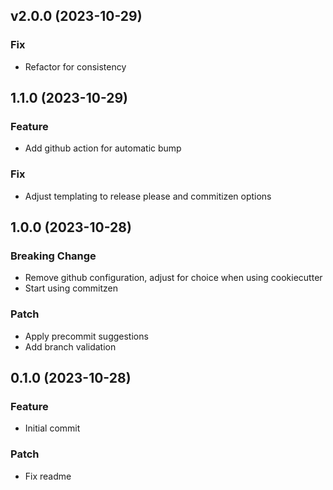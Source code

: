 ## v2.0.0 (2023-10-29)

### Fix

- Refactor for consistency

## 1.1.0 (2023-10-29)

### Feature

- Add github action for automatic bump

### Fix

- Adjust templating to release please and commitizen options

## 1.0.0 (2023-10-28)

### Breaking Change

- Remove github configuration, adjust for choice when using cookiecutter
- Start using commitzen

### Patch

- Apply precommit suggestions
- Add branch validation

## 0.1.0 (2023-10-28)

### Feature

- Initial commit

### Patch

- Fix readme

